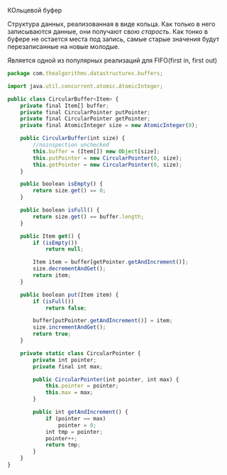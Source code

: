 КОльцевой буфер

Структура данных, реализованная в виде кольца. Как только в него записываются данные, они получают свою _старость_. Как тонко в буфере не остается места под запись, самые старые значения будут перезаписанные на новые молодые.

Является одной из популярных реализаций для FIFO(first in, first out)

```js
package com.thealgorithms.datastructures.buffers;

import java.util.concurrent.atomic.AtomicInteger;

public class CircularBuffer<Item> {
    private final Item[] buffer;
    private final CircularPointer putPointer;
    private final CircularPointer getPointer;
    private final AtomicInteger size = new AtomicInteger(0);

    public CircularBuffer(int size) {
        //noinspection unchecked
        this.buffer = (Item[]) new Object[size];
        this.putPointer = new CircularPointer(0, size);
        this.getPointer = new CircularPointer(0, size);
    }

    public boolean isEmpty() {
        return size.get() == 0;
    }

    public boolean isFull() {
        return size.get() == buffer.length;
    }

    public Item get() {
        if (isEmpty())
            return null;

        Item item = buffer[getPointer.getAndIncrement()];
        size.decrementAndGet();
        return item;
    }

    public boolean put(Item item) {
        if (isFull())
            return false;

        buffer[putPointer.getAndIncrement()] = item;
        size.incrementAndGet();
        return true;
    }

    private static class CircularPointer {
        private int pointer;
        private final int max;

        public CircularPointer(int pointer, int max) {
            this.pointer = pointer;
            this.max = max;
        }

        public int getAndIncrement() {
            if (pointer == max)
                pointer = 0;
            int tmp = pointer;
            pointer++;
            return tmp;
        }
    }
}
```